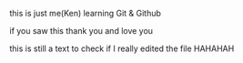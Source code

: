 this is just me(Ken) learning Git & Github

if you saw this thank you and love you

this is still a text to check if I really edited the file HAHAHAH
